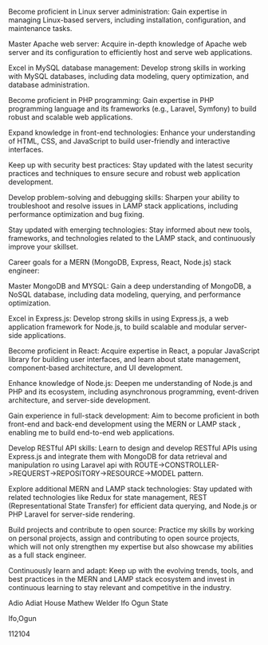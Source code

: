 Become proficient in Linux server administration: Gain expertise in managing Linux-based servers, including installation, configuration, and maintenance tasks.

Master Apache web server: Acquire in-depth knowledge of Apache web server and its configuration to efficiently host and serve web applications.

Excel in MySQL database management: Develop strong skills in working with MySQL databases, including data modeling, query optimization, and database administration.

Become proficient in PHP programming: Gain expertise in PHP programming language and its frameworks (e.g., Laravel, Symfony) to build robust and scalable web applications.

Expand knowledge in front-end technologies: Enhance your understanding of HTML, CSS, and JavaScript to build user-friendly and interactive interfaces.

Keep up with security best practices: Stay updated with the latest security practices and techniques to ensure secure and robust web application development.

Develop problem-solving and debugging skills: Sharpen your ability to troubleshoot and resolve issues in LAMP stack applications, including performance optimization and bug fixing.

Stay updated with emerging technologies: Stay informed about new tools, frameworks, and technologies related to the LAMP stack, and continuously improve your skillset.

Career goals for a MERN (MongoDB, Express, React, Node.js) stack engineer:

Master MongoDB and MYSQL: Gain a deep understanding of MongoDB, a NoSQL database, including data modeling, querying, and performance optimization.

Excel in Express.js: Develop strong skills in using Express.js, a web application framework for Node.js, to build scalable and modular server-side applications.

Become proficient in React: Acquire expertise in React, a popular JavaScript library for building user interfaces, and learn about state management, component-based architecture, and UI development.

Enhance knowledge of Node.js: Deepen me understanding of Node.js and PHP and its ecosystem, including asynchronous programming, event-driven architecture, and server-side development.

Gain experience in full-stack development: Aim to become proficient in both front-end and back-end development using the MERN or LAMP stack , enabling me to build end-to-end web applications.

Develop RESTful API skills: Learn to design and develop RESTful APIs using Express.js and integrate them with MongoDB for data retrieval and manipulation ro using Laravel api with ROUTE->CONSTROLLER->REQUERST->REPOSITORY->RESOURCE->MODEL pattern.

Explore additional MERN and LAMP stack technologies: Stay updated with related technologies like Redux for state management, REST (Representational State Transfer) for efficient data querying, and Node.js or PHP Laravel for server-side rendering.

Build projects and contribute to open source: Practice my skills by working on personal projects, assign and contributing to open source projects, which will not only strengthen my expertise but also showcase my abilities as a full stack engineer.

Continuously learn and adapt: Keep up with the evolving trends, tools, and best practices in the MERN and LAMP stack ecosystem and invest in continuous learning to stay relevant and competitive in the industry.

Adio Adiat House Mathew Welder Ifo Ogun State

Ifo,Ogun

112104
